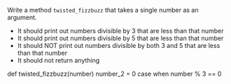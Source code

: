 Write a method `twisted_fizzbuzz` that takes a single number as an argument.

* It should print out numbers divisible by 3 that are less than that number
* It should print out numbers divisible by 5 that are less than that number
* It should NOT print out numbers divisible by both 3 and 5 that are less than that number
* It should not return anything

def twisted_fizzbuzz(number)
	number_2 = 0
	case
		when number % 3 == 0